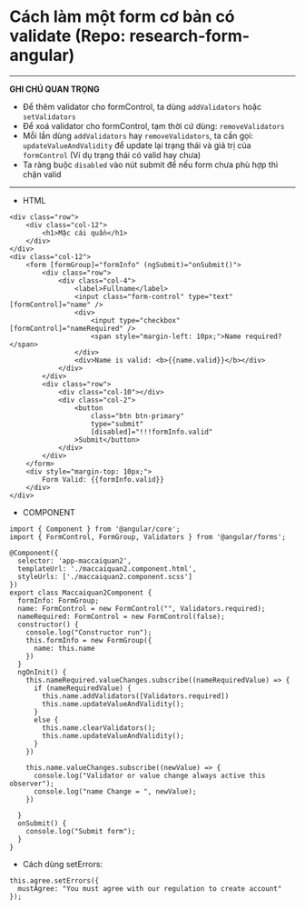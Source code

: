 # Cách làm một form cơ bản có validate (Repo: research-form-angular)

---
**GHI CHÚ QUAN TRỌNG**

- Để thêm validator cho formControl, ta dùng `addValidators` hoặc `setValidators`
- Để xoá validator cho formControl, tạm thời cứ dùng:  `removeValidators`
- Mỗi lần dùng `addValidators` hay `removeValidators`, ta cần gọi: `updateValueAndValidity` để update lại trạng thái và giá trị của `formControl` (Ví dụ trạng thái có valid hay chưa)
- Ta ràng buộc `disabled` vào nút submit để nếu form chưa phù hợp thì chặn valid

---

- HTML
```
<div class="row">
    <div class="col-12">
        <h1>Mặc cái quần</h1>
    </div>
</div>
<div class="col-12">
    <form [formGroup]="formInfo" (ngSubmit)="onSubmit()">
        <div class="row">
            <div class="col-4">
                <label>Fullname</label>
                <input class="form-control" type="text" [formControl]="name" />
                <div>
                    <input type="checkbox" [formControl]="nameRequired" />
                    <span style="margin-left: 10px;">Name required?</span>
                </div>
                <div>Name is valid: <b>{{name.valid}}</b></div>
            </div>
        </div>
        <div class="row">
            <div class="col-10"></div>
            <div class="col-2">
                <button
                    class="btn btn-primary"
                    type="submit"
                    [disabled]="!!!formInfo.valid"
                >Submit</button>
            </div>
        </div>
    </form>
    <div style="margin-top: 10px;">
        Form Valid: {{formInfo.valid}}
    </div>
</div>
```

- COMPONENT
```
import { Component } from '@angular/core';
import { FormControl, FormGroup, Validators } from '@angular/forms';

@Component({
  selector: 'app-maccaiquan2',
  templateUrl: './maccaiquan2.component.html',
  styleUrls: ['./maccaiquan2.component.scss']
})
export class Maccaiquan2Component {
  formInfo: FormGroup;
  name: FormControl = new FormControl("", Validators.required);
  nameRequired: FormControl = new FormControl(false);
  constructor() {
    console.log("Constructor run");
    this.formInfo = new FormGroup({
      name: this.name
    })
  }
  ngOnInit() {
    this.nameRequired.valueChanges.subscribe((nameRequiredValue) => {
      if (nameRequiredValue) {
        this.name.addValidators([Validators.required])
        this.name.updateValueAndValidity();
      }
      else {
        this.name.clearValidators();               
        this.name.updateValueAndValidity();
      }
    })

    this.name.valueChanges.subscribe((newValue) => {
      console.log("Validator or value change always active this observer");
      console.log("name Change = ", newValue);
    })

  }
  onSubmit() {
    console.log("Submit form");
  }
}

```


- Cách dùng setErrors:
```
this.agree.setErrors({
  mustAgree: "You must agree with our regulation to create account"
});
```